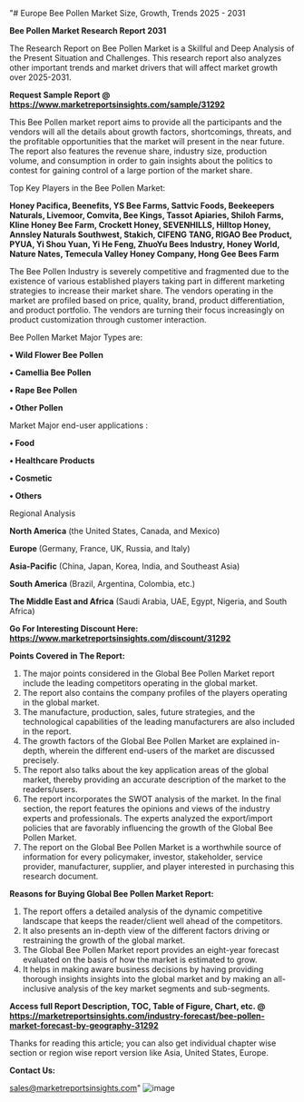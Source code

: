"# Europe Bee Pollen Market Size, Growth, Trends 2025 - 2031

<strong>Bee Pollen Market Research Report 2031</strong>

The Research Report on Bee Pollen Market is a Skillful and Deep Analysis of the Present Situation and Challenges. This research report also analyzes other important trends and market drivers that will affect market growth over 2025-2031.

<strong>Request Sample Report @ <a href=https://www.marketreportsinsights.com/sample/31292>https://www.marketreportsinsights.com/sample/31292</a></strong>

This Bee Pollen market report aims to provide all the participants and the vendors will all the details about growth factors, shortcomings, threats, and the profitable opportunities that the market will present in the near future. The report also features the revenue share, industry size, production volume, and consumption in order to gain insights about the politics to contest for gaining control of a large portion of the market share.

Top Key Players in the Bee Pollen Market:

<strong>Honey Pacifica, Beenefits, YS Bee Farms, Sattvic Foods, Beekeepers Naturals, Livemoor, Comvita, Bee Kings, Tassot Apiaries, Shiloh Farms, Kline Honey Bee Farm, Crockett Honey, SEVENHILLS, Hilltop Honey, Annsley Naturals Southwest, Stakich, CIFENG TANG, RIGAO Bee Product, PYUA, Yi Shou Yuan, Yi He Feng, ZhuoYu Bees Industry, Honey World, Nature Nates, Temecula Valley Honey Company, Hong Gee Bees Farm</strong>

The Bee Pollen Industry is severely competitive and fragmented due to the existence of various established players taking part in different marketing strategies to increase their market share. The vendors operating in the market are profiled based on price, quality, brand, product differentiation, and product portfolio. The vendors are turning their focus increasingly on product customization through customer interaction.

Bee Pollen Market Major Types are:

<strong>• Wild Flower Bee Pollen

• Camellia Bee Pollen

• Rape Bee Pollen

• Other Pollen</strong>

Market Major end-user applications :

<strong>• Food

• Healthcare Products

• Cosmetic

• Others</strong>

Regional Analysis

</u><strong><b>North America</b></strong> (the United States, Canada, and Mexico)

<strong><b>Europe </b></strong>(Germany, France, UK, Russia, and Italy)

<strong><b>Asia-Pacific</b></strong> (China, Japan, Korea, India, and Southeast Asia)

<strong><b>South America</b></strong> (Brazil, Argentina, Colombia, etc.)

<strong><b>The Middle East and Africa</b></strong> (Saudi Arabia, UAE, Egypt, Nigeria, and South Africa)

<strong>Go For Interesting Discount Here: <a href=https://www.marketreportsinsights.com/discount/31292>https://www.marketreportsinsights.com/discount/31292</a></strong>

<strong>Points Covered in The Report:</strong>
<ol>
  <li>The major points considered in the Global Bee Pollen Market report include the leading competitors operating in the global market.</li>
  <li>The report also contains the company profiles of the players operating in the global market.</li>
  <li>The manufacture, production, sales, future strategies, and the technological capabilities of the leading manufacturers are also included in the report.</li>
  <li>The growth factors of the Global Bee Pollen Market are explained in-depth, wherein the different end-users of the market are discussed precisely.</li>
  <li>The report also talks about the key application areas of the global market, thereby providing an accurate description of the market to the readers/users.</li>
  <li>The report incorporates the SWOT analysis of the market. In the final section, the report features the opinions and views of the industry experts and professionals. The experts analyzed the export/import policies that are favorably influencing the growth of the Global Bee Pollen Market.</li>
  <li>The report on the Global Bee Pollen Market is a worthwhile source of information for every policymaker, investor, stakeholder, service provider, manufacturer, supplier, and player interested in purchasing this research document.</li>
</ol>
<strong>Reasons for Buying Global Bee Pollen Market Report:</strong>

<ol>
  <li>The report offers a detailed analysis of the dynamic competitive landscape that keeps the reader/client well ahead of the competitors.</li>
  <li>It also presents an in-depth view of the different factors driving or restraining the growth of the global market.</li>
  <li>The Global Bee Pollen Market report provides an eight-year forecast evaluated on the basis of how the market is estimated to grow.</li>
  <li>It helps in making aware business decisions by having providing thorough insights insights into the global market and by making an all-inclusive analysis of the key market segments and sub-segments.</li>
</ol>
<strong>Access full Report Description, TOC, Table of Figure, Chart, etc. @ <a href=https://marketreportsinsights.com/industry-forecast/bee-pollen-market-forecast-by-geography-31292>https://marketreportsinsights.com/industry-forecast/bee-pollen-market-forecast-by-geography-31292</a></strong>


Thanks for reading this article; you can also get individual chapter wise section or region wise report version like Asia, United States, Europe.

<strong>Contact Us:</strong>

sales@marketreportsinsights.com"
![image](https://github.com/user-attachments/assets/e2791352-0cd5-441c-9421-3e9b89436315)
